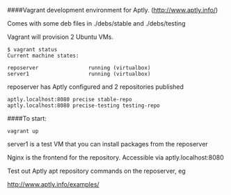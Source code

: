 ####Vagrant development environment for Aptly. (http://www.aptly.info/)

Comes with some deb files in ./debs/stable and ./debs/testing

Vagrant will provision 2 Ubuntu VMs.  

```
$ vagrant status
Current machine states:

reposerver                running (virtualbox)
server1                   running (virtualbox)
```

reposerver has Aptly configured and 2 repositories published
```
aptly.localhost:8080 precise stable-repo
aptly.localhost:8080 precise-testing testing-repo
```

####To start:

```
vagrant up
```

server1 is a test VM that you can install packages from the reposerver

Nginx is the frontend for the repository.  Accessible via aptly.localhost:8080


Test out Aptly apt repository commands on the reposerver, eg

http://www.aptly.info/examples/


